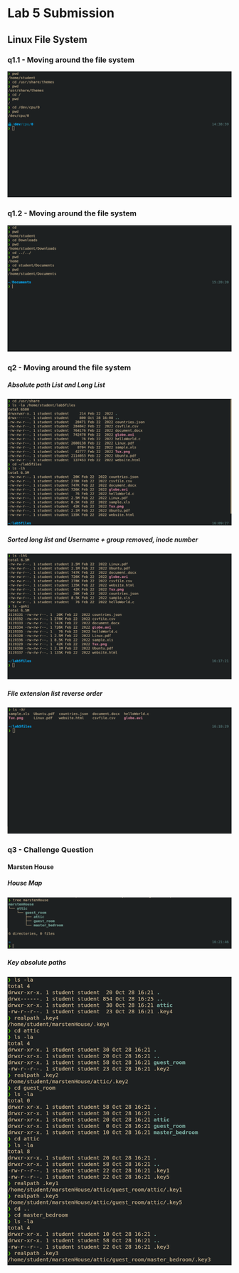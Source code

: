 # Lab 5 Submission
## Linux File System
### q1.1 - Moving around the file system
![](q1.1.png)
### q1.2 - Moving around the file system
![](q1.2.png)
### q2 - Moving around the file system
##### Absolute path List and Long List
![](q2.1.png)
##### Sorted long list and Username + group removed, inode number
![](q2.2.png)
##### File extension list reverse order
![](q2.3.png)
### q3 - Challenge Question
#### Marsten House
##### House Map
![](q3.1.png)
##### Key absolute paths
![](q3.2.png)